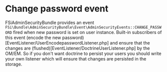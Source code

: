 # Change password event

FSiAdminSecurityBundle provides an event ``FSi\Bundle\AdminSecurityBundle\Event\AdminSecurityEvents::CHANGE_PASSWORD``
fired when new password is set on user instance. Built-in subscribers of this event
(encode the new password)[EventListener/UserEncodepasswordListener.php] and ensure that the changes are
(flushed)[EventListener/DoctrineUserListener.php] by the OM/EM. So if you don't want doctrine to persist
your users you should write your own listener which will ensure that changes are persisted in the storage.
